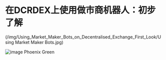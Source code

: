 # 在DCRDEX上使用做市商机器人：初步了解

(/img/Using_Market_Maker_Bots_on_Decentralised_Exchange_First_Look/Using Market Maker Bots.jpg)

![image](https://github.com/DominicTing/articles/blob/master/img/Using_Market_Maker_Bots_on_Decentralised_Exchange_First_Look/Using%20Market%20Maker%20Bots.jpg)
Phoenix Green
